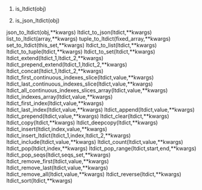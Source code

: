 
 1. is_ltdict(obj)  
 
 2. is_json_ltdict(obj)  
 
 json_to_ltdict(obj,**kwargs)
 ltdict_to_json(ltdict,**kwargs)
 list_to_ltdict(array,**kwargs)
 tuple_to_ltdict(fixed_array,**kwargs)
 set_to_ltdict(this_set,**kwargs)
 ltdict_to_list(ltdict,**kwargs)
 ltdict_to_tuple(ltdict,**kwargs)
 ltdict_to_set(ltdict,**kwargs)
 ltdict_extend(ltdict_1,ltdict_2,**kwargs)
 ltdict_prepend_extend(ltdict_1,ltdict_2,**kwargs)
 ltdict_concat(ltdict_1,ltdict_2,**kwargs)
 ltdict_first_continuous_indexes_slice(ltdict,value,**kwargs)
 ltdict_last_continuous_indexes_slice(ltdict,value,**kwargs)
 ltdict_all_continuous_indexes_slices_array(ltdict,value,**kwargs)
 ltdict_indexes_array(ltdict,value,**kwargs)
 ltdict_first_index(ltdict,value,**kwargs)
 ltdict_last_index(ltdict,value,**kwargs)
 ltdict_append(ltdict,value,**kwargs)
 ltdict_prepend(ltdict,value,**kwargs)
 ltdict_clear(ltdict,**kwargs)
 ltdict_copy(ltdict,**kwargs)
 ltdict_deepcopy(ltdict,**kwargs)
 ltdict_insert(ltdict,index,value,**kwargs)
 ltdict_insert_ltdict(ltdict_1,index,ltdict_2,**kwargs)
 ltdict_include(ltdict,value,**kwargs)
 ltdict_count(ltdict,value,**kwargs)
 ltdict_pop(ltdict,index,**kwargs)
 ltdict_pop_range(ltdict,start,end,**kwargs)
 ltdict_pop_seqs(ltdict,seqs_set,**kwargs)
 ltdict_remove_first(ltdict,value,**kwargs)
 ltdict_remove_last(ltdict,value,**kwargs)
 ltdict_remove_all(ltdict,value,**kwargs)
 ltdict_reverse(ltdict,**kwargs)
 ltdict_sort(ltdict,**kwargs)

